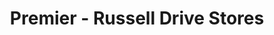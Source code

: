---
title: "Premier - Russell Drive Stores"
url: /newport/premier-russell-drive-stores/
shop: convenience
---